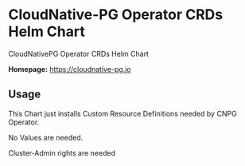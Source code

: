 # CloudNative-PG Operator CRDs Helm Chart

CloudNativePG Operator CRDs Helm Chart

**Homepage:** <https://cloudnative-pg.io>

## Usage

This Chart just installs Custom Resource Definitions needed by CNPG Operator.

No Values are needed.

Cluster-Admin rights are needed
